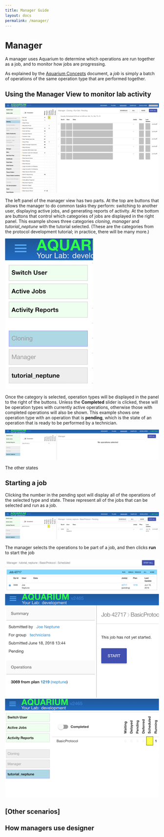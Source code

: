 ```yaml
---
title: Manager Guide
layout: docs
permalink: /manager/
---
```

# Manager

A manager uses Aquarium to determine which operations are run together as a job, and to monitor how jobs are progressing.

As explained by the [Aquarium Concepts](../concepts/) document, a *job* is simply a batch of operations of the same operation type that are performed together.

## Using the Manager View to monitor lab activity
![manager tab](images/manager-view.png)

The left panel of the manager view has two parts.
At the top are buttons that allows the manager to do common tasks they perform: switching to another user, displaying active jobs, and generating reports of activity.
At the bottom are buttons that control which categories of jobs are displayed in the right panel.
This example shows three categories *cloning*, *manager* and *tutorial_neptune* with the tutorial selected.
(These are the categories from the protocol development tutorial; in practice, there will be many more.)

![categories](images/category-list.png)

Once the category is selected, operation types will be displayed in the panel to the right of the buttons.
Unless the **Completed** slider is clicked, these will be operation types with currently active operations, otherwise those with completed operations will also be shown.
This example shows one operation type with an operation that is **pending**, which is the state of an operation that is ready to be performed by a technician.

![selected category](images/selected-category.png)

The other states

## Starting a job

Clicking the number in the pending spot will display all of the operations of the selected type and state.
These represent all of the jobs that can be selected and run as a job.


![selected operation](images/selected-operation.png)

The manager selects the operations to be part of a job, and then clicks **run** to start the job

![jobs](images/scheduled-job.png)
![technician-start](images/technician-start.png)
![changed status](images/updated-status.png)

## [Other scenarios]

## How managers use designer
